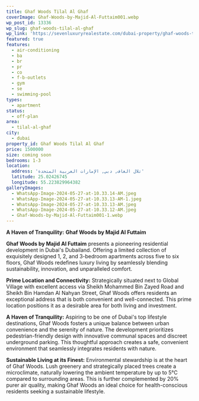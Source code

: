 ```yaml
---
title: Ghaf Woods Tilal Al Ghaf
coverImage: Ghaf-Woods-by-Majid-Al-Futtaim001.webp
wp_post_id: 13336
wp_slug: ghaf-woods-tilal-al-ghaf
wp_link: 'https://sevenluxuryrealestate.com/dubai-property/ghaf-woods-tilal-al-ghaf/'
featured: true
features:
  - air-conditioning
  - ba
  - br
  - pr
  - co
  - f-b-outlets
  - gym
  - se
  - swimming-pool
types:
  - apartment
status:
  - off-plan
area:
  - tilal-al-ghaf
city:
  - dubai
property_id: Ghaf Woods Tilal Al Ghaf
price: 1500000
size: coming soon
bedrooms: 1-3
location:
  address: 'تلال الغاف, دبي, الإمارات العربية المتحدة'
  latitude: 25.02426745
  longitude: 55.223829964382
galleryImages:
  - WhatsApp-Image-2024-05-27-at-10.33.14-AM.jpeg
  - WhatsApp-Image-2024-05-27-at-10.33.13-AM-1.jpeg
  - WhatsApp-Image-2024-05-27-at-10.33.13-AM.jpeg
  - WhatsApp-Image-2024-05-27-at-10.33.12-AM.jpeg
  - Ghaf-Woods-by-Majid-Al-Futtaim001-1.webp
---
```


**A Haven of Tranquility:** **Ghaf Woods by Majid Al Futtaim**

**Ghaf Woods by Majid Al Futtaim** presents a pioneering residential development in Dubai's Dubailand. Offering a limited collection of exquisitely designed 1, 2, and 3-bedroom apartments across five to six floors, Ghaf Woods redefines luxury living by seamlessly blending sustainability, innovation, and unparalleled comfort.  

**Prime Location and Connectivity:** Strategically situated next to Global Village with excellent access via Sheikh Mohammed Bin Zayed Road and Sheikh Bin Hamdan Al Nahyan Street, Ghaf Woods offers residents an exceptional address that is both convenient and well-connected. This prime location positions it as a desirable area for both living and investment.  
  
**A Haven of Tranquility:** Aspiring to be one of Dubai's top lifestyle destinations, Ghaf Woods fosters a unique balance between urban convenience and the serenity of nature. The development prioritizes pedestrian-friendly design with innovative communal spaces and discreet underground parking. This thoughtful approach creates a safe, convenient environment that seamlessly integrates residents with nature.  
  
**Sustainable Living at its Finest:** Environmental stewardship is at the heart of Ghaf Woods. Lush greenery and strategically placed trees create a microclimate, naturally lowering the ambient temperature by up to 5°C compared to surrounding areas. This is further complemented by 20% purer air quality, making Ghaf Woods an ideal choice for health-conscious residents seeking a sustainable lifestyle.
